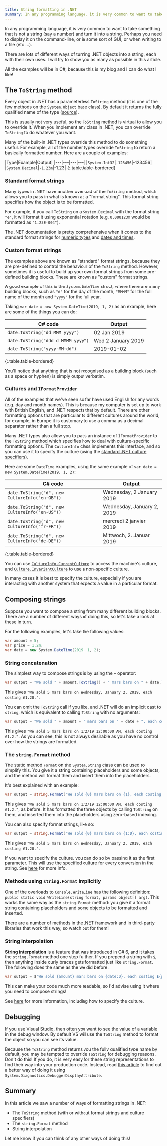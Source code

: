```yaml
---
title: String formatting in .NET
summary: In any programming language, it is very common to want to take something that is not a string (say a number) and turn it into a string. Let's have a look at the many ways you can do this in .NET.
---
```


In any programming language, it is very common to want to take something that is not a string (say a number) and turn it into a string. Perhaps you need to display it on the command-line, or in some sort of GUI, or when writing to a file (etc ...).

There are lots of different ways of turning .NET objects into a string, each with their own uses. I will try to show you as many as possible in this article.

All the examples will be in C#, because this is my blog and I can do what I like!

## The `ToString` method

Every object in .NET has a parameterless `ToString` method (it is one of the few methods on the `System.Object` base class). By default it returns the fully qualified name of the type ([source](https://docs.microsoft.com/en-us/dotnet/api/system.object.tostring?view=netframework-4.7.2)).

This is usually not very useful, so the `ToString` method is virtual to allow you to override it. When you implement any class in .NET, you can override `ToString` to do whatever you want.

Many of the built-in .NET types override this method to do something useful. For example, all of the number types override `ToString` to return a basically formatted number. Here are a couple of examples:

|Type|Example|Output|
|---|---|---|---|
|`System.Int32`|`-123456`|-123456|
|`System.Decimal`|`-1.23m`|-1.23|
{:.table.table-bordered}

### Standard format strings

Many types in .NET have another overload of the `ToString` method, which allows you to pass in what is known as a "format string". This format string specifies how the object is to be formatted.

For example, if you call `ToString` on a `System.Decimal` with the format string `"e"`, it will format it using exponential notation (e.g. `0.000123m` would be formatted as `"1.23E-004"`).

The .NET documentation is pretty comprehensive when it comes to the standard format strings for [numeric types](https://docs.microsoft.com/en-us/dotnet/standard/base-types/standard-numeric-format-strings) and [dates and times](https://docs.microsoft.com/en-us/dotnet/standard/base-types/standard-date-and-time-format-strings).

### Custom format strings

The examples above are known as "standard" format strings, because they are pre-defined to control the behaviour of the `ToString` method. However, sometimes it is useful to build up your own format strings from some pre-defined building blocks. These are known as "custom" format strings.

A good example of this is the `System.DateTime` struct, where there are many building blocks, such as `"d"` for the day of the month, `"MMMM"` for the full name of the month and `"yyyy"` for the full year.

Taking `var date = new System.DateTime(2019, 1, 2)` as an example, here are some of the things you can do:

|C# code|Output|
|---|---|
|`date.ToString("dd MMM yyyy")`|02 Jan 2019|
|`date.ToString("ddd d MMMM yyyy")`|Wed 2 January 2019|
|`date.ToString("yyyy-MM-dd")`|2019-01-02|
{:.table.table-bordered}

You'll notice that anything that is not recognised as a building block (such as a space or hyphen) is simply output verbatim.

### Cultures and `IFormatProvider`

All of the examples that we've seen so far have used English for any words (e.g. day and month names). This is because my computer is set up to work with British English, and .NET respects that by default. There are other formatting options that are particular to different cultures around the world; for example, in Europe it is customary to use a comma as a decimal separator rather than a full stop.

Many .NET types also allow you to pass an instance of `IFormatProvider` to the `ToString` method which specifies how to deal with culture-specific formatting options. The `CultureInfo` class implements this interface, and so you can use it to specify the culture (using the [standard .NET culture specifiers](https://azuliadesigns.com/list-net-culture-country-codes/)).

Here are some `DateTime` examples, using the same example of `var date = new System.DateTime(2019, 1, 2)`:

|C# code|Output|
|---|---|
|`date.ToString("d", new CultureInfo("en-GB"))`|Wednesday, 2 January 2019|
|`date.ToString("d", new CultureInfo("en-US"))`|Wednesday, January 2, 2019|
|`date.ToString("d", new CultureInfo("fr-FR"))`|mercredi 2 janvier 2019|
|`date.ToString("d", new CultureInfo("de-DE"))`|Mittwoch, 2. Januar 2019|
{:.table.table-bordered}

You can use [`CultureInfo.CurrentCulture`](https://docs.microsoft.com/en-us/previous-versions/dotnet/netframework-4.0/se513yha(v%3dvs.100)) to access the machine's culture, and [`Culture.InvariantCulture`](https://docs.microsoft.com/en-us/previous-versions/dotnet/netframework-4.0/4c5zdc6a(v=vs.100)) to use a non-specific culture.

In many cases it is best to specify the culture, especially if you are interacting with another system that expects a value in a particular format. 

## Composing strings

Suppose you want to compose a string from many different building blocks. There are a number of different ways of doing this, so let's take a look at these in turn.

For the following examples, let's take the following values:

```c#
var amount = 5;
var price = 1.2m;
var date = new System.DateTime(2019, 1, 2);
```

### String concatenation

The simplest way to compose strings is by using the `+` operator:

```c#
var output = "We sold " + amount.ToString() + " mars bars on " + date.ToString("D", new CultureInfo("en-US")) + ", each costing £" + price.ToString("N2") + ".";
```

This gives `"We sold 5 mars bars on Wednesday, January 2, 2019, each costing £1.20."`.

You can omit the `ToString` call if you like, and .NET will do an implicit cast to `string`, which is equivalent to calling `ToString` with no arguments:

```c#
var output = "We sold " + amount + " mars bars on " + date + ", each costing £" + price + ".";
```

This gives `"We sold 5 mars bars on 1/2/19 12:00:00 AM, each costing £1.2."`. As you can see, this is not always desirable as you have no control over how the strings are formatted.

### The `string.Format` method

The static method `Format` on the `System.String` class can be used to simplify this. You give it a string containing placeholders and some objects, and the method will format them and insert them into the placeholders.

It's best explained with an example:

```c#
var output = string.Format("We sold {0} mars bars on {1}, each costing £{2}.", amount, date, price);
```

This gives `"We sold 5 mars bars on 1/2/19 12:00:00 AM, each costing £1.2."`, as before. It has formatted the three objects by calling `ToString` on them, and inserted them into the placeholders using zero-based indexing.

You can also specify format strings, like so:

```c#
var output = string.Format("We sold {0} mars bars on {1:D}, each costing £{2:N2}.", amount, date, price);
```

This gives `"We sold 5 mars bars on Wednesday, January 2, 2019, each costing £1.20."`.

If you want to specify the culture, you can do so by passing it as the first parameter. This will use the specified culture for every conversion in the string. See [here](https://docs.microsoft.com/en-us/dotnet/api/system.string.format?view=netframework-4.7.2) for more info.

### Methods using `string.Format` implicitly

One of the overloads to `Console.WriteLine` has the following definition: `public static void WriteLine(string format, params object[] arg)`. This works the same way as the `string.Format` method: you give it a format string containing placeholders and some objects to be formatted and inserted.

There are a number of methods in the .NET framework and in third-party libraries that work this way, so watch out for them!

### String interpolation

**String interpolation** is a feature that was introduced in C# 6, and it takes the `string.Format` method one step further. If you prepend a string with `$`, then anything inside curly braces gets formatted just like `string.Format`. The following does the same as the we did before.

```c#
var output = $"We sold {amount} mars bars on {date:D}, each costing £{price:N2}.";
```

This can make your code much more readable, so I'd advise using it where you need to compose strings!

See [here](https://docs.microsoft.com/en-us/dotnet/csharp/language-reference/tokens/interpolated) for more information, including how to specify the culture.

## Debugging

If you use Visual Studio, then often you want to see the value of a variable in the debug window. By default VS will use the `ToString` method to format the object so you can see its value.

Because the `ToString` method returns you the fully qualified type name by default, you may be tempted to override `ToString` for debugging reasons. Don't do this! If you do, it is very easy for these string representations to find their way into your production code. Instead, read [this article](https://docs.microsoft.com/en-us/visualstudio/debugger/using-the-debuggerdisplay-attribute?view=vs-2017) to find out a better way of doing it using `System.Diagnostics.DebuggerDisplayAttribute`.

## Summary

In this article we saw a number of ways of formatting strings in .NET:

- The `ToString` method (with or without format strings and culture specifiers)
- The `string.Format` method
- String interpolation

Let me know if you can think of any other ways of doing this!